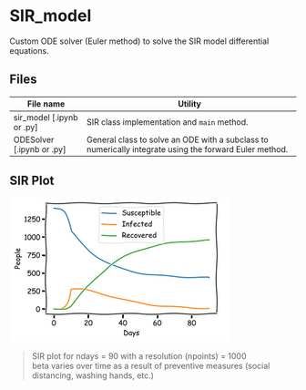 # SIR_model
Custom ODE solver (Euler method) to solve the SIR model differential equations.

## Files
File name | Utility
------------ | -------------
sir_model [.ipynb or .py] | SIR class implementation and `main` method. 
ODESolver [.ipynb or .py] | General class to solve an ODE with a subclass to numerically integrate using the forward Euler method.


## SIR Plot <br/>
![SIR Plot](/script_version/fig.png) <br/>
> SIR plot for ndays = 90 with a resolution (npoints) = 1000 <br/>
> beta varies over time as a result of preventive measures (social distancing, washing hands, etc.)

